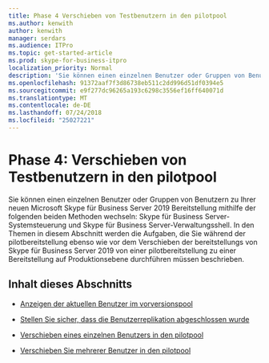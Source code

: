 ```yaml
---
title: Phase 4 Verschieben von Testbenutzern in den pilotpool
ms.author: kenwith
author: kenwith
manager: serdars
ms.audience: ITPro
ms.topic: get-started-article
ms.prod: skype-for-business-itpro
localization_priority: Normal
description: 'Sie können einen einzelnen Benutzer oder Gruppen von Benutzern zu Ihrer neuen Microsoft Skype für Business Server 2019 Bereitstellung mithilfe der folgenden beiden Methoden wechseln: Skype für Business Server-Systemsteuerung und Skype für Business Server-Verwaltungsshell. In den Themen in diesem Abschnitt werden die Aufgaben, die Sie während der pilotbereitstellung ebenso wie vor dem Verschieben der bereitstellungs von Skype für Business Server 2019 von einer pilotbereitstellung zu einer Bereitstellung auf Produktionsebene durchführen müssen beschrieben.'
ms.openlocfilehash: 91372aaf7f3d86738eb511c2dd996d51df0394e5
ms.sourcegitcommit: e9f277dc96265a193c6298c3556ef16ff640071d
ms.translationtype: MT
ms.contentlocale: de-DE
ms.lasthandoff: 07/24/2018
ms.locfileid: "25027221"
---
```

# <a name="phase-4-move-test-users-to-the-pilot-pool"></a>Phase 4: Verschieben von Testbenutzern in den pilotpool

Sie können einen einzelnen Benutzer oder Gruppen von Benutzern zu Ihrer neuen Microsoft Skype für Business Server 2019 Bereitstellung mithilfe der folgenden beiden Methoden wechseln: Skype für Business Server-Systemsteuerung und Skype für Business Server-Verwaltungsshell. In den Themen in diesem Abschnitt werden die Aufgaben, die Sie während der pilotbereitstellung ebenso wie vor dem Verschieben der bereitstellungs von Skype für Business Server 2019 von einer pilotbereitstellung zu einer Bereitstellung auf Produktionsebene durchführen müssen beschrieben.
  
## <a name="in-this-section"></a>Inhalt dieses Abschnitts

- [Anzeigen der aktuellen Benutzer im vorversionspool](view-current-users-in-legacy-pool.md)
    
- [Stellen Sie sicher, dass die Benutzerreplikation abgeschlossen wurde](verify-user-replication-has-completed.md)
    
- [Verschieben eines einzelnen Benutzers in den pilotpool](move-a-single-user-to-the-pilot-pool.md)
    
- [Verschieben Sie mehrerer Benutzer in den pilotpool](move-multiple-users-to-the-pilot-pool.md)
    

